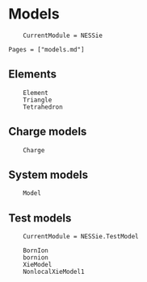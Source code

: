 # Models
```@meta
    CurrentModule = NESSie
```

```@index
Pages = ["models.md"]
```

## Elements
```@docs
    Element
    Triangle
    Tetrahedron
```

## Charge models
```@docs
    Charge
```

## System models
```@docs
    Model
```

## Test models
```@meta
    CurrentModule = NESSie.TestModel
```

```@docs
    BornIon
    bornion
    XieModel
    NonlocalXieModel1
```
